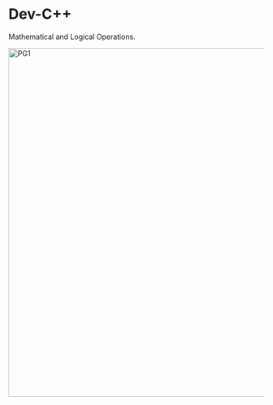 # Dev-C++
Mathematical and Logical Operations.



<img width="686" alt="PG1" src="https://user-images.githubusercontent.com/10842885/152441570-2adb4ef6-5e90-4be5-bdeb-031e0b889302.png">
